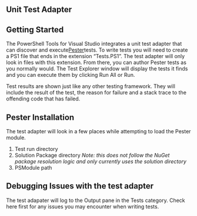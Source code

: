## Unit Test Adapter

## Getting Started

The PowerShell Tools for Visual Studio integrates a unit test adapter that can discover and execute[Pester](https://github.com/pester/Pester)tests. To write tests you will need to create a PS1 file that ends in the extension “Tests.PS1”. The test adapter will only look in files with this extension. From there, you can author Pester tests as you normally would. The Test Explorer window will display the tests it finds and you can execute them by clicking Run All or Run.

Test results are shown just like any other testing framework. They will include the result of the test, the reason for failure and a stack trace to the offending code that has failed.

## Pester Installation

The test adapter will look in a few places while attempting to load the Pester module.

1. Test run directory
2. Solution Package directory
   _Note: this does not follow the NuGet package resolution logic and only currently uses the solution directory_
3. PSModule path

## Debugging Issues with the test adapter

The test adapater will log to the Output pane in the Tests category. Check here first for any issues you may encounter when writing tests.

